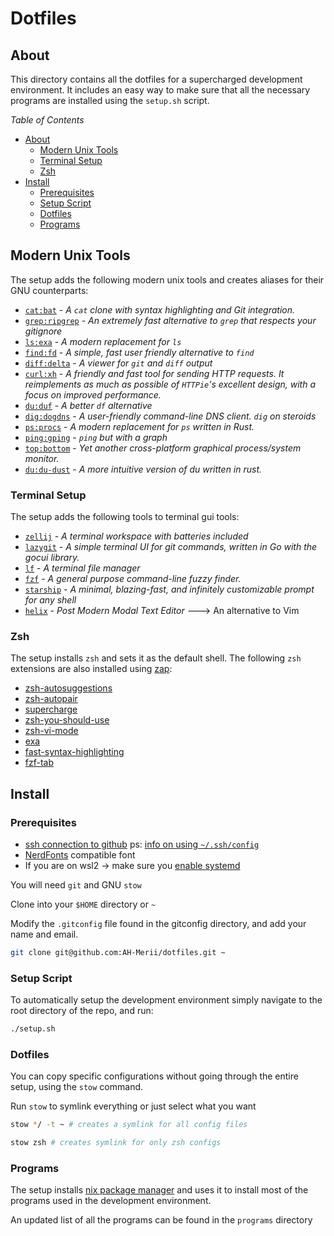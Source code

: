 # Dotfiles
## About
This directory contains all the dotfiles for a supercharged development environment. It includes an easy way to make sure that all the necessary programs are installed using the `setup.sh` script.

*Table of Contents*
- [About](#about)
    - [Modern Unix Tools](#modern-unix-tools)
    - [Terminal Setup](#terminal-setup)
    - [Zsh](#zsh)
- [Install](#install)
    - [Prerequisites](#prerequisites)
    - [Setup Script](#setup-script)
    - [Dotfiles](#dotfiles)
    - [Programs](#programs)

## Modern Unix Tools
The setup adds the following modern unix tools and creates aliases for their GNU counterparts:
* [`cat:bat`](https://github.com/sharkdp/bat) - *A `cat` clone with syntax highlighting and Git integration.*
* [`grep:ripgrep`](https://github.com/BurntSushi/ripgrep) - *An extremely fast alternative to `grep` that respects your gitignore*
* [`ls:exa`](https://github.com/ogham/exa) - *A modern replacement for `ls`*
* [`find:fd`](https://github.com/sharkdp/fd) - *A simple, fast user friendly alternative to `find`*
* [`diff:delta`](https://github.com/dandavison/delta) - *A viewer for `git` and `diff` output*
* [`curl:xh`](https://github.com/ducaale/xh) - *A friendly and fast tool for sending HTTP requests. It reimplements as much as possible of `HTTPie`'s excellent design, with a focus on improved performance.*
* [`du:duf`](https://github.com/muesli/duf) - *A better `df` alternative*
* [`dig:dogdns`](https://github.com/ogham/dog) - *A user-friendly command-line DNS client. `dig` on steroids*
* [`ps:procs`](https://github.com/dalance/procs) - *A modern replacement for `ps` written in Rust.*
* [`ping:gping`](https://github.com/orf/gping) - *`ping` but with a graph*
* [`top:bottom`](https://github.com/ClementTsang/bottom) - *Yet another cross-platform graphical process/system monitor.*
* [`du:du-dust`](https://github.com/bootandy/dust) - *A more intuitive version of du written in rust.*

### Terminal Setup
The setup adds the following tools to terminal gui tools:
* [`zellij`](https://github.com/zellij-org/zellij) - *A terminal workspace with batteries included*
* [`lazygit`](https://github.com/jesseduffield/lazygit) - *A simple terminal UI for git commands, written in Go with the gocui library.*
* [`lf`](https://github.com/gokcehan/lf) - *A terminal file manager*
* [`fzf`](https://github.com/junegunn/fzf) - *A general purpose command-line fuzzy finder.*
* [`starship`](https://github.com/starship/starship) - *A minimal, blazing-fast, and infinitely customizable prompt for any shell*
* [`helix`](https://helix-editor.com/) - *Post Modern Modal Text Editor* ---> An alternative to Vim
 
### Zsh
The setup installs `zsh` and sets it as the default shell. The following `zsh` extensions are also installed using [zap](https://github.com/zap-zsh/zap):
* [zsh-autosuggestions](https://github.com/zsh-users/zsh-autosuggestions)
* [zsh-autopair](https://github.com/hlissner/zsh-autopair)
* [supercharge](https://github.com/zap-zsh/supercharge)
* [zsh-you-should-use](https://github.com/MichaelAquilina/zsh-you-should-use)
* [zsh-vi-mode](https://github.com/jeffreytse/zsh-vi-mode)
* [exa](https://github.com/zap-zsh/exa)
* [fast-syntax-highlighting](https://github.com/zdharma-continuum/fast-syntax-highlighting)
* [fzf-tab](https://github.com/Aloxaf/fzf-tab)

## Install
### Prerequisites
* [ssh connection to github](https://docs.github.com/en/authentication/connecting-to-github-with-ssh) ps: [info on using `~/.ssh/config`](https://www.freecodecamp.org/news/how-to-manage-multiple-ssh-keys/) 
* [NerdFonts](https://www.nerdfonts.com/font-downloads) compatible font
* If you are on wsl2 -> make sure you [enable systemd](https://devblogs.microsoft.com/commandline/systemd-support-is-now-available-in-wsl/)


You will need `git` and GNU `stow`

Clone into your `$HOME` directory or `~`

Modify the `.gitconfig` file found in the gitconfig directory, and add your name and email.

```bash
git clone git@github.com:AH-Merii/dotfiles.git ~
```

### Setup Script
To automatically setup the development environment simply navigate to the root directory of the repo, and run: 
```bash
./setup.sh
```

### Dotfiles
You can copy specific configurations without going through the entire setup, using the `stow` command. 

Run `stow` to symlink everything or just select what you want

```bash
stow */ -t ~ # creates a symlink for all config files
```

```bash
stow zsh # creates symlink for only zsh configs
```

### Programs
The setup installs [nix package manager](https://nixos.org/) and uses it to install most of the programs used in the development environment. 

An updated list of all the programs can be found in the `programs` directory
